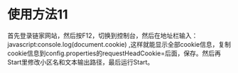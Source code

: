 # 使用方法11
首先登录链家网站，然后按F12，切换到控制台，然后在地址栏输入：javascript:console.log(document.cookie) ,这样就能显示全部cookie信息，复制cookie信息到config.properties的requestHeadCookie=后面，保存。然后再Start里修改小区名和文本输出路径，最后运行Start。